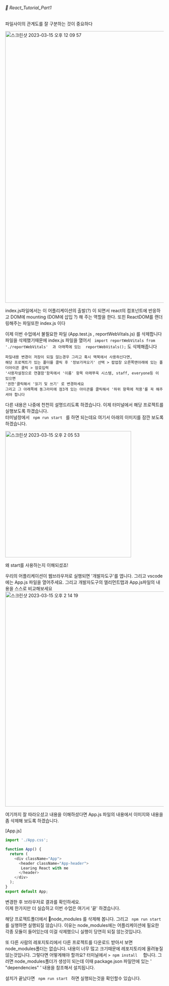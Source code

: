 ###### :cactus: React_Tutorial_Part1    

파일사이의 관계도를 잘 구분하는 것이 중요하다  

<img width="860" alt="스크린샷 2023-03-15 오후 12 09 57" src="https://user-images.githubusercontent.com/48478079/225195864-f7e62ad1-7d03-4850-9799-4037b54c95f6.png">

index.js파일에서는 이 어플리케이션의 출발(?) 이 되면서 react의 컴포넌트에 반응하고 DOM에 mounting (DOM에 삽입 ?) 해 주는 역할을 한다. 또힌 ReactDOM를 랜더링해주는 파일또한 index.js 이다

이제 이번 수업에서 불필요한 파일 (App.test.js , reportWebVitals.js) 를 삭제합니다
파일을 삭제했기때문에 index.js 파일을 열어서 
``` import reportWebVitals from './reportWebVitals'  과 아래쪽에 있는  reportWebVitals();``` 도 삭제해줍니다   

```
파일내용 변경이 저장이 되질 않는경우 그리고 혹시 맥북에서 사용하신다면, 
해당 프로젝트가 있는 폴더를 클릭 후 '정보가져오기' 선택 > 팝업창 오른쪽맨아래에 있는 폴더아이콘 클릭 > 암호입력 
'사용자설정으로 연결함'함옥에서 '이름' 항목 아래쭈욱 시스템, staff, everyone등 이 있으면 
'권한'클릭해서 '읽기 및 쓰기' 로 변경하세요 
그리고 그 아래쪽에 동그라미에 점3개 있는 아이콘를 클릭해서 '하위 항목에 적용'를 꼭 해주셔야 합니다 
```   
다른 내용은 나중에 천천히 설명드리도록 하겠습니다. 이제 터미널에서 해당 프로젝트를 실행보도록 하겠습니다.   
터미널창에서 ```  npm run start  ``` 를 하면 되는데요 여기서 아래의 이미지를 잠깐 보도록 하겠습니다.  

<img width="400" alt="스크린샷 2023-03-15 오후 2 05 53" src="https://user-images.githubusercontent.com/48478079/225212880-0ee56f5d-a561-4730-9f2b-96d28667a052.png">  

왜 start를 사용하는지 이해되셨죠!  

우리의 어플리케이션이 웹브라우저로 실행되면 '개발자도구'를 엽니다. 그리고 vscode에는 App.js 파일을 열어주세요. 그리고 개발자도구의 엘리먼트탭과 App.js파일의 내용을 스스로 비교해보세요   
<img width="681" alt="스크린샷 2023-03-15 오후 2 14 19" src="https://user-images.githubusercontent.com/48478079/225213611-55b4afb7-2ec8-4dc4-be3f-6c6b274a7282.png">

여기까지 잘 따라오셨고 내용을 이해하셨다면 
App.js 파일의 내용에서 이미지와 내용을 좀 삭제해 보도록 하겠습니다.   

[App.js]
``` javascript
import './App.css';

function App() {
  return (
    <div className="App">
      <header className="App-header">
       Learing React with me
      </header>
    </div>
  );
}
export default App;
```
변경한 후 브라우저로 결과를 확인하세요.   
이제 한가지만 더 실습하고 이번 수업은 여기서 '끝' 하겠습니다.   

해당 프로젝트폴더에서 :file_folder:node_modules 를 삭제해 봅니다.
그리고 ```  npm run start  ```  를 실행하면 실행되질 않습니다. 이유는 node_modules에는 어플리케이션에 필요한 각종 모듈이 들어있는데 이걸 삭제했으니 실행이 당연히 되질 않는것입니다.   

또 다른 사람의 레포지토리에서 다른 프로젝트를 다운로드 받아서 보면 node_modules폴더는 없습니다. 내용이 너무 많고 크기때문에 레포지토리에 올려놓질 않는것입니다. 그렇다면 어떻게해야 할까요?
터미널에서 ``` > npm install   ```   합니다. 그러면 node_modules폴더가 생성이 되는데 이때 package.json 파일안에 있는 ' "dependencies" ' 내용을 참조해서 설치됩니다. 

설치가 끝났다면  ```  npm run start  ```  하면 실행되는것을 확인할수 있습니다.

